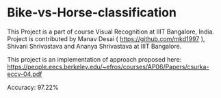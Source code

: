 # Bike-vs-Horse-classification

This Project is a part of course Visual Recognition at IIIT Bangalore, India. Project is contributed by Manav Desai ( https://github.com/mkd1997 ), Shivani Shrivastava and Ananya Shrivastava at IIIT Bangalore.

This project is an implementation of approach proposed here: https://people.eecs.berkeley.edu/~efros/courses/AP06/Papers/csurka-eccv-04.pdf

Accuracy: 97.22%
